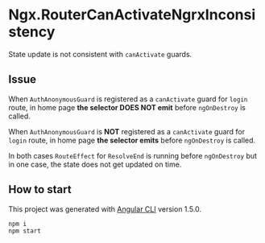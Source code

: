 # Ngx.RouterCanActivateNgrxInconsistency

State update is not consistent with `canActivate` guards.

## Issue

When `AuthAnonymousGuard` is registered as a `canActivate` guard for `login` route, in home page **the selector DOES NOT emit** before `ngOnDestroy` is called.

When `AuthAnonymousGuard` is **NOT** registered as a `canActivate` guard for `login` route, in home page **the selector emits** before `ngOnDestroy` is called.

In both cases `RouteEffect` for `ResolveEnd` is running before `ngOnDestroy` but in one case, the state does not get updated on time.

## How to start
This project was generated with [Angular CLI](https://github.com/angular/angular-cli) version 1.5.0.

```
npm i
npm start
```
